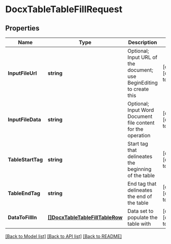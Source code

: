 # DocxTableTableFillRequest

## Properties
Name | Type | Description | Notes
------------ | ------------- | ------------- | -------------
**InputFileUrl** | **string** | Optional; Input URL of the document; use BeginEditing to create this | [optional] [default to null]
**InputFileData** | **string** | Optional; Input Word Document file content for the operation | [optional] [default to null]
**TableStartTag** | **string** | Start tag that delineates the beginning of the table | [optional] [default to null]
**TableEndTag** | **string** | End tag that delineates the end of the table | [optional] [default to null]
**DataToFillIn** | [**[]DocxTableTableFillTableRow**](DocxTableTableFillTableRow.md) | Data set to populate the table with | [optional] [default to null]

[[Back to Model list]](../README.md#documentation-for-models) [[Back to API list]](../README.md#documentation-for-api-endpoints) [[Back to README]](../README.md)


